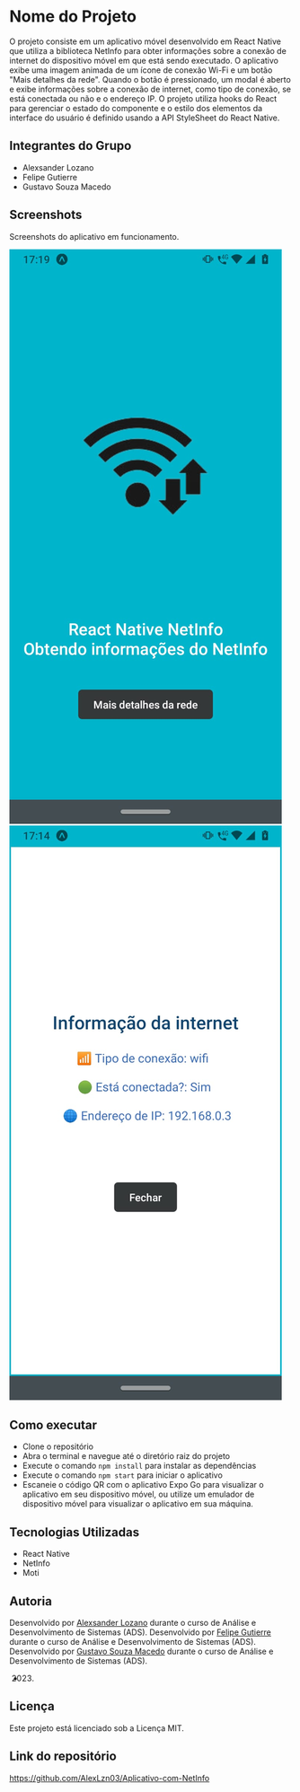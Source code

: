 # Nome do Projeto

O projeto consiste em um aplicativo móvel desenvolvido em React Native que utiliza a biblioteca NetInfo para obter informações sobre a conexão de internet do dispositivo móvel em que está sendo executado. O aplicativo exibe uma imagem animada de um ícone de conexão Wi-Fi e um botão "Mais detalhes da rede". Quando o botão é pressionado, um modal é aberto e exibe informações sobre a conexão de internet, como tipo de conexão, se está conectada ou não e o endereço IP. O projeto utiliza hooks do React para gerenciar o estado do componente e o estilo dos elementos da interface do usuário é definido usando a API StyleSheet do React Native.

## Integrantes do Grupo

- Alexsander Lozano
- Felipe Gutierre
- Gustavo Souza Macedo

## Screenshots

Screenshots do aplicativo em funcionamento.

![Screenshot 1](./assets/Tela1.png)
![Screenshot 2](./assets/Tela2.png)

## Como executar

- Clone o repositório
- Abra o terminal e navegue até o diretório raiz do projeto
- Execute o comando `npm install` para instalar as dependências
- Execute o comando `npm start` para iniciar o aplicativo
- Escaneie o código QR com o aplicativo Expo Go para visualizar o aplicativo em seu dispositivo móvel, ou utilize um emulador de dispositivo móvel para visualizar o aplicativo em sua máquina.

## Tecnologias Utilizadas

- React Native
- NetInfo
- Moti

## Autoria

Desenvolvido por [Alexsander Lozano](https://github.com/AlexLzn03) durante o curso de Análise e Desenvolvimento de Sistemas (ADS).
Desenvolvido por [Felipe Gutierre](https://github.com/FelipeGtr01) durante o curso de Análise e Desenvolvimento de Sistemas (ADS).
Desenvolvido por [Gustavo Souza Macedo](https://github.com/GustavoMcd09) durante o curso de Análise e Desenvolvimento de Sistemas (ADS).
- 2023.

## Licença

Este projeto está licenciado sob a Licença MIT.

## Link do repositório

https://github.com/AlexLzn03/Aplicativo-com-NetInfo
